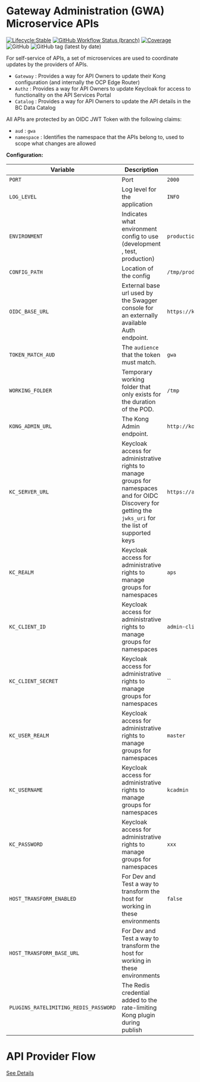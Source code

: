 # Gateway Administration (GWA) Microservice APIs

[![Lifecycle:Stable](https://img.shields.io/badge/Lifecycle-Stable-97ca00?style=for-the-badge)](https://github.com/bcgov/repomountie/blob/master/doc/lifecycle-badges.md)
[![GitHub Workflow Status (branch)](https://img.shields.io/github/actions/workflow/status/bcgov/gwa-api/master.yml?branch=master&style=for-the-badge)](https://github.com/bcgov/api-services-portal/actions/workflows/ci-build-deploy.yaml)
[![Coverage](https://img.shields.io/sonar/coverage/gwa-api/dev?server=https%3A%2F%2Fsonarcloud.io&style=for-the-badge)](https://sonarcloud.io/summary/new_code?id=gwa-api&branch=feature%2Froute-template-override)
![GitHub](https://img.shields.io/github/license/bcgov/gwa-api?style=for-the-badge)
![GitHub tag (latest by date)](https://img.shields.io/github/v/tag/bcgov/gwa-api?label=release&style=for-the-badge)

For self-service of APIs, a set of microservices are used to coordinate updates by the providers of APIs.

- `Gateway` : Provides a way for API Owners to update their Kong configuration (and internally the OCP Edge Router)
- `Authz` : Provides a way for API Owners to update Keycloak for access to functionality on the API Services Portal
- `Catalog` : Provides a way for API Owners to update the API details in the BC Data Catalog

All APIs are protected by an OIDC JWT Token with the following claims:

- `aud` : `gwa`
- `namespace` : Identifies the namespace that the APIs belong to, used to scope what changes are allowed

**Configuration:**

| Variable                              | Description                                                                                                                                                | Example                                   |
| ------------------------------------- | ---------------------------------------------------------------------------------------------------------------------------------------------------------- | ----------------------------------------- |
| `PORT`                                | Port                                                                                                                                                       | `2000`                                    |
| `LOG_LEVEL`                           | Log level for the application                                                                                                                              | `INFO`                                    |
| `ENVIRONMENT`                         | Indicates what environment config to use (development , test, production)                                                                                  | `production`                              |
| `CONFIG_PATH`                         | Location of the config                                                                                                                                     | `/tmp/production.json`                    |
| `OIDC_BASE_URL`                       | External base url used by the Swagger console for an externally available Auth endpoint.                                                                   | `https://keycloak.domain/auth/realms/abc` |
| `TOKEN_MATCH_AUD`                     | The `audience` that the token must match.                                                                                                                  | `gwa`                                     |
| `WORKING_FOLDER`                      | Temporary working folder that only exists for the duration of the POD.                                                                                     | `/tmp`                                    |
| `KONG_ADMIN_URL`                      | The Kong Admin endpoint.                                                                                                                                   | `http://kong-admin-api:8001`              |
| `KC_SERVER_URL`                       | Keycloak access for administrative rights to manage groups for namespaces and for OIDC Discovery for getting the `jwks_uri` for the list of supported keys | `https://auth.domain/auth`                |
| `KC_REALM`                            | Keycloak access for administrative rights to manage groups for namespaces                                                                                  | `aps`                                     |
| `KC_CLIENT_ID`                        | Keycloak access for administrative rights to manage groups for namespaces                                                                                  | `admin-cli`                               |
| `KC_CLIENT_SECRET`                    | Keycloak access for administrative rights to manage groups for namespaces                                                                                  | ``                                        |
| `KC_USER_REALM`                       | Keycloak access for administrative rights to manage groups for namespaces                                                                                  | `master`                                  |
| `KC_USERNAME`                         | Keycloak access for administrative rights to manage groups for namespaces                                                                                  | `kcadmin`                                 |
| `KC_PASSWORD`                         | Keycloak access for administrative rights to manage groups for namespaces                                                                                  | `xxx`                                     |
| `HOST_TRANSFORM_ENABLED`              | For Dev and Test a way to transform the host for working in these environments                                                                             | `false`                                   |
| `HOST_TRANSFORM_BASE_URL`             | For Dev and Test a way to transform the host for working in these environments                                                                             |
| `PLUGINS_RATELIMITING_REDIS_PASSWORD` | The Redis credential added to the rate-limiting Kong plugin during publish                                                                                 |

# API Provider Flow

[See Details](https://bcgov.github.io/aps-infra-platform/guides/owner-journey)
